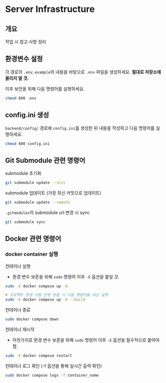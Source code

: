 # Server Infrastructure

## 개요

작업 시 참고 사항 정리

## 환경변수 설정

각 경로의 `.env.example`의 내용을 바탕으로 `.env` 파일을 생성하세요. **절대로 저장소에 올리지 말 것.**

이후 보안을 위해 다음 명령어를 실행하세요.

```bash
chmod 600 .env
```

## config.ini 생성

`backend/config/` 경로에 `config.ini`를 생성한 뒤 내용을 작성하고 다음 명령어를 실행하세요.

```bash
chmod 600 config.ini
```

## Git Submodule 관련 명령어

submodule 초기화

```bash
git submodule update --init
```

submodule 업데이트 (가장 최신 커밋으로 업데이트)

```bash
git submodule update --remote
```

`.gitmodules`의 submodule url 변경 시 sync

```bash
git submodule sync
```

## Docker 관련 명령어

### docker container 실행

컨테이너 실행

* 환경 변수 보존을 위해 `sudo` 명령어 이후 `-E` 옵션을 붙일 것.

```bash
sudo -E docker compose up -d

# 프로젝트 변경 사항 반영 원할 시 다음 명령어를 대신 실행
sudo -E docker compose up -d --build
```

컨테이너 종료

```bash
sudo docker compose down
```

컨테이너 재시작

* 마찬가지로 환경 변수 보존을 위해 `sudo` 명령어 이후 `-E` 옵션을 필수적으로 붙여야 함.

```bash
sudo -E docker compose restart
```

컨테이너 로그 확인 (-f 옵션을 통해 실시간 출력 확인)

```bash
sudo docker compose logs -f container_name
```